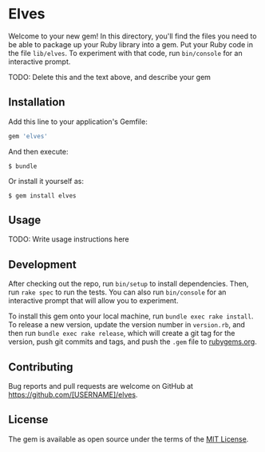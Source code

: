 # Elves

Welcome to your new gem! In this directory, you'll find the files you need to be able to package up your Ruby library into a gem. Put your Ruby code in the file `lib/elves`. To experiment with that code, run `bin/console` for an interactive prompt.

TODO: Delete this and the text above, and describe your gem

## Installation

Add this line to your application's Gemfile:

```ruby
gem 'elves'
```

And then execute:

    $ bundle

Or install it yourself as:

    $ gem install elves

## Usage

TODO: Write usage instructions here

## Development

After checking out the repo, run `bin/setup` to install dependencies. Then, run `rake spec` to run the tests. You can also run `bin/console` for an interactive prompt that will allow you to experiment.

To install this gem onto your local machine, run `bundle exec rake install`. To release a new version, update the version number in `version.rb`, and then run `bundle exec rake release`, which will create a git tag for the version, push git commits and tags, and push the `.gem` file to [rubygems.org](https://rubygems.org).

## Contributing

Bug reports and pull requests are welcome on GitHub at https://github.com/[USERNAME]/elves.


## License

The gem is available as open source under the terms of the [MIT License](http://opensource.org/licenses/MIT).

